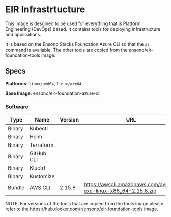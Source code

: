 # EIR Infrastrtucture

This image is desgined to be used for everything that is Platform Engineering (DevOps) based. It contains tools for deploying infrastructure and applications.

It is based on the Ensono Stacks Founcation Azure CLI so that the `az` command is available. The other tools are copied from the ensono/eir-foundation-tools image.

## Specs

**Platforms**: `linux/amd64`, `linux/arm64`

**Base Image**: ensono/eir-foundation-azure-cli

### Software

| Type | Name | Version | URL |
|---|---|---|---|
| Binary | Kubectl | | |
| Binary | Helm | | | 
| Binary | Terraform | | | 
| Binary | GitHub CLI | | | 
| Binary | Kluctrl | | | 
| Binary | Kustomize | | |
| Bundle | AWS CLI | 2.15.8 | https://awscli.amazonaws.com/awscli-exe-linux-x86_64-2.15.8.zip |

NOTE: For versions of the tools that are copied from the tools image please refer to the https://hub.docker.com/r/ensono/eir-foundation-tools image.
